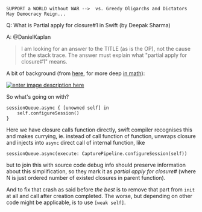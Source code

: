 ```
SUPPORT a WORLD without WAR -->  vs. Greedy Oligarchs and Dictators
May Democracy Reign... 
```

Q: What is Partial apply for closure#1 in Swift (by Deepak Sharma)

A: @DanielKaplan

> I am looking for an answer to the TITLE (as is the OP), not the cause
> of the stack trace. The answer must explain what "partial apply for
> closure#1" means.

A bit of background (from [here][1], for more deep [in math][2]):

[![enter image description here][3]][3]

So what's going on with?

    sessionQueue.async { [unowned self] in
        self.configureSession()
    }

Here we have closure calls function directly, swift compiler recognises this and makes currying, ie. instead of call function of function, unwraps closure and injects into `async` direct call of internal function, like

```
sessionQueue.async(execute: CapturePipeline.configureSession(self))
```

but to join this with source code debug info should preserve information about this simplification, so they mark it as *partial apply for closure#<N>* (where N is just ordered number of existed closures in parent function).

And to fix that crash as said before *the best* is to remove that part from `init` at all and call after creation completed. The worse, but depending on other code might be applicable, is to use `[weak self]`.

  [1]: https://books.google.com.ua/books?id=I1ozCwAAQBAJ&pg=PT152&lpg=PT152&dq=swift%20partial%20apply%20for%20closure&source=bl&ots=ASHmuQ3ZKi&sig=ACfU3U1QitZ-pWOIOWo8-MRC7voi4UoNiw&hl=en&sa=X&ved=2ahUKEwitnJaRpIn1AhUg_7sIHQpfBTkQ6AF6BAgcEAM#v=onepage&q=swift%20partial%20apply%20for%20closure&f=false
  [2]: https://en.wikipedia.org/wiki/Currying
  [3]: https://i.stack.imgur.com/yT29R.png
